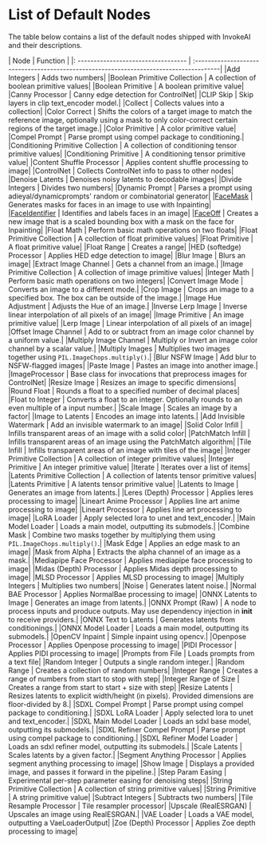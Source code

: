 # List of Default Nodes

The table below contains a list of the default nodes shipped with InvokeAI and their descriptions.

| Node <img width=160 align="right"> | Function                                                                              |
|: ---------------------------------- | :--------------------------------------------------------------------------------------|
|Add Integers 			| Adds two numbers|
|Boolean Primitive Collection 			| A collection of boolean primitive values|
|Boolean Primitive 			| A boolean primitive value|
|Canny Processor 			| Canny edge detection for ControlNet|
|CLIP Skip 			| Skip layers in clip text_encoder model.|
|Collect 			| Collects values into a collection|
|Color Correct 			| Shifts the colors of a target image to match the reference image, optionally using a mask to only color-correct certain regions of the target image.|
|Color Primitive 			| A color primitive value|
|Compel Prompt 			| Parse prompt using compel package to conditioning.|
|Conditioning Primitive Collection 			| A collection of conditioning tensor primitive values|
|Conditioning Primitive 			| A conditioning tensor primitive value|
|Content Shuffle Processor 			| Applies content shuffle processing to image|
|ControlNet 			| Collects ControlNet info to pass to other nodes|
|Denoise Latents 			| Denoises noisy latents to decodable images|
|Divide Integers 			| Divides two numbers|
|Dynamic Prompt 			| Parses a prompt using adieyal/dynamicprompts' random or combinatorial generator|
|[FaceMask](./detailedNodes/faceTools.md#facemask) | Generates masks for faces in an image to use with Inpainting|
|[FaceIdentifier](./detailedNodes/faceTools.md#faceidentifier)             | Identifies and labels faces in an image|
|[FaceOff](./detailedNodes/faceTools.md#faceoff)             | Creates a new image that is a scaled bounding box with a mask on the face for Inpainting|
|Float Math             | Perform basic math operations on two floats|
|Float Primitive Collection 			| A collection of float primitive values|
|Float Primitive 			| A float primitive value|
|Float Range 			| Creates a range|
|HED (softedge) Processor 			| Applies HED edge detection to image|
|Blur Image 			| Blurs an image|
|Extract Image Channel 			| Gets a channel from an image.|
|Image Primitive Collection 			| A collection of image primitive values|
|Integer Math           | Perform basic math operations on two integers|
|Convert Image Mode 			| Converts an image to a different mode.|
|Crop Image 			| Crops an image to a specified box. The box can be outside of the image.|
|Image Hue Adjustment 			| Adjusts the Hue of an image.|
|Inverse Lerp Image 			| Inverse linear interpolation of all pixels of an image|
|Image Primitive 			| An image primitive value|
|Lerp Image 			| Linear interpolation of all pixels of an image|
|Offset Image Channel 			| Add to or subtract from an image color channel by a uniform value.|
|Multiply Image Channel 			| Multiply or Invert an image color channel by a scalar value.|
|Multiply Images 			| Multiplies two images together using `PIL.ImageChops.multiply()`.|
|Blur NSFW Image 			| Add blur to NSFW-flagged images|
|Paste Image 			| Pastes an image into another image.|
|ImageProcessor 			| Base class for invocations that preprocess images for ControlNet|
|Resize Image 			| Resizes an image to specific dimensions|
|Round Float            | Rounds a float to a specified number of decimal places|
|Float to Integer       | Converts a float to an integer. Optionally rounds to an even multiple of a input number.|
|Scale Image 			| Scales an image by a factor|
|Image to Latents 			| Encodes an image into latents.|
|Add Invisible Watermark 			| Add an invisible watermark to an image|
|Solid Color Infill 			| Infills transparent areas of an image with a solid color|
|PatchMatch Infill 			| Infills transparent areas of an image using the PatchMatch algorithm|
|Tile Infill 			| Infills transparent areas of an image with tiles of the image|
|Integer Primitive Collection 			| A collection of integer primitive values|
|Integer Primitive 			| An integer primitive value|
|Iterate 			| Iterates over a list of items|
|Latents Primitive Collection 			| A collection of latents tensor primitive values|
|Latents Primitive 			| A latents tensor primitive value|
|Latents to Image 			| Generates an image from latents.|
|Leres (Depth) Processor 			| Applies leres processing to image|
|Lineart Anime Processor 			| Applies line art anime processing to image|
|Lineart Processor 			| Applies line art processing to image|
|LoRA Loader 			| Apply selected lora to unet and text_encoder.|
|Main Model Loader 			| Loads a main model, outputting its submodels.|
|Combine Mask 			| Combine two masks together by multiplying them using `PIL.ImageChops.multiply()`.|
|Mask Edge 			| Applies an edge mask to an image|
|Mask from Alpha 			| Extracts the alpha channel of an image as a mask.|
|Mediapipe Face Processor 			| Applies mediapipe face processing to image|
|Midas (Depth) Processor 			| Applies Midas depth processing to image|
|MLSD Processor 			| Applies MLSD processing to image|
|Multiply Integers 			| Multiplies two numbers|
|Noise 			| Generates latent noise.|
|Normal BAE Processor 			| Applies NormalBae processing to image|
|ONNX Latents to Image 			| Generates an image from latents.|
|ONNX Prompt (Raw) 			| A node to process inputs and produce outputs. May use dependency injection in __init__ to receive providers.|
|ONNX Text to Latents 			| Generates latents from conditionings.|
|ONNX Model Loader 			| Loads a main model, outputting its submodels.|
|OpenCV Inpaint 			| Simple inpaint using opencv.|
|Openpose Processor 			| Applies Openpose processing to image|
|PIDI Processor 			| Applies PIDI processing to image|
|Prompts from File 			| Loads prompts from a text file|
|Random Integer 			| Outputs a single random integer.|
|Random Range 			| Creates a collection of random numbers|
|Integer Range 			| Creates a range of numbers from start to stop with step|
|Integer Range of Size 			| Creates a range from start to start + size with step|
|Resize Latents 			| Resizes latents to explicit width/height (in pixels). Provided dimensions are floor-divided by 8.|
|SDXL Compel Prompt 			| Parse prompt using compel package to conditioning.|
|SDXL LoRA Loader 			| Apply selected lora to unet and text_encoder.|
|SDXL Main Model Loader 			| Loads an sdxl base model, outputting its submodels.|
|SDXL Refiner Compel Prompt 			| Parse prompt using compel package to conditioning.|
|SDXL Refiner Model Loader 			| Loads an sdxl refiner model, outputting its submodels.|
|Scale Latents 			| Scales latents by a given factor.|
|Segment Anything Processor 			| Applies segment anything processing to image|
|Show Image 			| Displays a provided image, and passes it forward in the pipeline.|
|Step Param Easing 			| Experimental per-step parameter easing for denoising steps|
|String Primitive Collection 			| A collection of string primitive values|
|String Primitive 			| A string primitive value|
|Subtract Integers 			| Subtracts two numbers|
|Tile Resample Processor 			| Tile resampler processor|
|Upscale (RealESRGAN) 			| Upscales an image using RealESRGAN.|
|VAE Loader 			| Loads a VAE model, outputting a VaeLoaderOutput|
|Zoe (Depth) Processor 			| Applies Zoe depth processing to image|